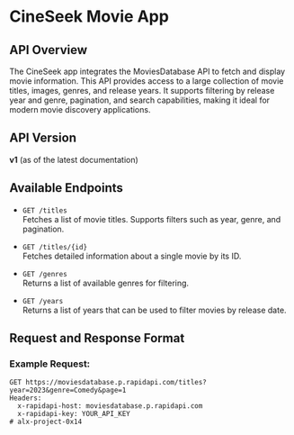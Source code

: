 # CineSeek Movie App

## API Overview

The CineSeek app integrates the MoviesDatabase API to fetch and display movie information. This API provides access to a large collection of movie titles, images, genres, and release years. It supports filtering by release year and genre, pagination, and search capabilities, making it ideal for modern movie discovery applications.

## API Version

**v1** (as of the latest documentation)

## Available Endpoints

- `GET /titles`  
  Fetches a list of movie titles. Supports filters such as year, genre, and pagination.

- `GET /titles/{id}`  
  Fetches detailed information about a single movie by its ID.

- `GET /genres`  
  Returns a list of available genres for filtering.

- `GET /years`  
  Returns a list of years that can be used to filter movies by release date.

## Request and Response Format

### Example Request:

```http
GET https://moviesdatabase.p.rapidapi.com/titles?year=2023&genre=Comedy&page=1
Headers:
  x-rapidapi-host: moviesdatabase.p.rapidapi.com
  x-rapidapi-key: YOUR_API_KEY
# alx-project-0x14